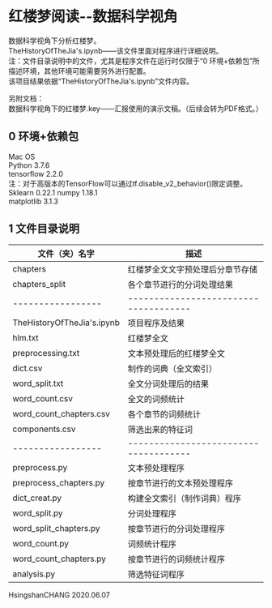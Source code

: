 # 红楼梦阅读--数据科学视角

数据科学视角下分析红楼梦。  
TheHistoryOfTheJia's.ipynb——该文件里面对程序进行详细说明。  
注：文件目录说明中的文件，尤其是程序文件在运行时仅限于“0 环境+依赖包”所描述环境，其他环境可能需要另外进行配置。   
该项目结果依据“TheHistoryOfTheJia's.ipynb”文件内容。

另附文档：  
数据科学视角下的红楼梦.key——汇报使用的演示文稿。（后续会转为PDF格式。）   


## 0 环境+依赖包
Mac OS  
Python 3.7.6  
tensorflow 2.2.0  
注：对于高版本的TensorFlow可以通过tf.disable_v2_behavior()限定调整。    
Sklearn 0.22.1 
numpy 1.18.1  
matplotlib 3.1.3  


## 1 文件目录说明

| 文件（夹）名字          | 描述                                                            |
| -----------------| ------------------------------------ |
| chapters                   | 红楼梦全文文字预处理后分章节存储                  |
| chapters_split            | 各个章节进行的分词处理结果                           |
| -----------------|-------------------------------------|
| TheHistoryOfTheJia's.ipynb             | 项目程序及结果                         |
| hlm.txt                     | 红楼梦全文                                                    |
| preprocessing.txt       | 文本预处理后的红楼梦全文                              |
| dict.csv                    | 制作的词典（全文索引）                                  |
| word_split.txt             |  全文分词处理后的结果                                   |
| word_count.csv           | 全文的词频统计                                            |
| word_count_chapters.csv | 各个章节的词频统计                                  |
| components.csv          | 筛选出来的特征词                                         |
| -----------------|-------------------------------------|
| preprocess.py             | 文本预处理程序                                           |
| preprocess_chapters.py | 按章节进行的文本预处理程序                        |
| dict_creat.py               | 构建全文索引（制作词典）程序                      |
| word_split.py                | 分词处理程序                                             |
| word_split_chapters.py  | 按章节进行的分词处理程序                           |
| word_count.py              | 词频统计程序                                             |
| word_count_chapters.py| 按章节进行的词频统计程序                            |
| analysis.py                   | 筛选特征词程序                                           |





HsingshanCHANG
2020.06.07


